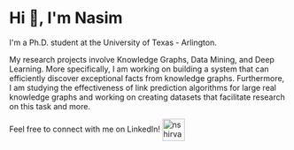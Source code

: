 <h1 align="left">Hi 👋, I'm Nasim</h1>

<p>I'm a Ph.D. student at the University of Texas - Arlington. </p>

<p>My research projects involve Knowledge Graphs, Data Mining, and Deep Learning. More specifically, I am working on building a system that can efficiently discover exceptional facts from knowledge graphs. Furthermore, I am studying the effectiveness of link prediction algorithms for large real knowledge graphs and working on creating datasets that facilitate research on this task and more.</p>

<!--<p align="center">
  <img align="left" src="https://github-readme-stats.vercel.app/api?username=nasimshm&count_private=true&show_icons=true&theme=radical" alt="nasimshm"/>
  
</p>-->

<p align="left">
Feel free to connect with me on LinkedIn! 
  <a href="https://linkedin.com/in/nshirvanimahdavi" target="_blank"><img align="center" src="https://cdn.jsdelivr.net/npm/simple-icons@3.0.1/icons/linkedin.svg" alt="nshirvanimahdavi" height="40" width="40" /></a>
 <!-- <a href="https://scholar.google.com/citations?hl=en&user=_fHIY6IAAAAJ" target="_blank"><img align="center" src="https://cdn.jsdelivr.net/npm/simple-icons@3.0.1/icons/googlescholar.svg" alt="nasimshm" height="40" width="40" /></a>-->
  
</p>



<!--
**nasimshm/nasimshm** is a ✨ _special_ ✨ repository because its `README.md` (this file) appears on your GitHub profile.

Here are some ideas to get you started:

- 🔭 I’m currently working on ...
- 🌱 I’m currently learning ...
- 👯 I’m looking to collaborate on ...
- 🤔 I’m looking for help with ...
- 💬 Ask me about ...
- 📫 How to reach me: ...
- 😄 Pronouns: ...
- ⚡ Fun fact: ...
-->
